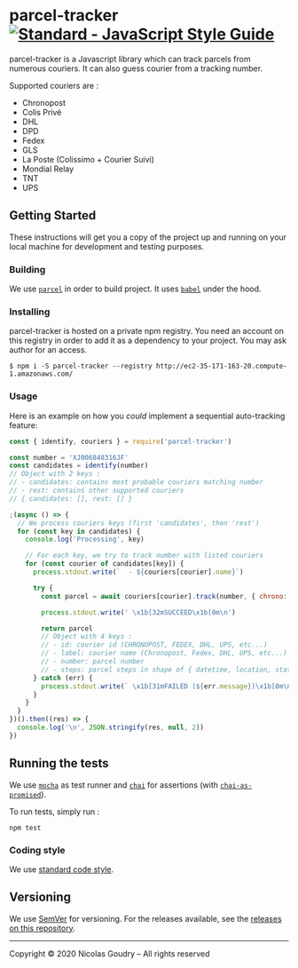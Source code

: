 [standard:img]: https://img.shields.io/badge/code%20style-standard-brightgreen.svg?style=flat-square
[standard:url]: http://standardjs.com
[mocha]: https://mochajs.org
[chai]: https://chaijs.com
[parcel]: https://parceljs.org
[babel]: https://babeljs.io
[chaiAsPromised]: https://www.chaijs.com/plugins/chai-as-promised
[semver]: http://semver.org
[tags]: https://github.com/nicolas-goudry/parcel-tracker/releases

# parcel-tracker [![Standard - JavaScript Style Guide][standard:img]][standard:url]

parcel-tracker is a Javascript library which can track parcels from numerous couriers. It can also guess courier from a tracking number.

Supported couriers are :
* Chronopost
* Colis Privé
* DHL
* DPD
* Fedex
* GLS
* La Poste (Colissimo + Courier Suivi)
* Mondial Relay
* TNT
* UPS

## Getting Started

These instructions will get you a copy of the project up and running on your local machine for development and testing purposes.

### Building

We use [`parcel`][parcel] in order to build project. It uses [`babel`][babel] under the hood.

### Installing

parcel-tracker is hosted on a private npm registry. You need an account on this registry in order to add it as a dependency to your project. You may ask author for an access.

```shell
$ npm i -S parcel-tracker --registry http://ec2-35-171-163-20.compute-1.amazonaws.com/
```

### Usage

Here is an example on how you *could* implement a sequential auto-tracking feature:

```js
const { identify, couriers } = require('parcel-tracker')

const number = 'XJ006848316JF'
const candidates = identify(number)
// Object with 2 keys :
// - candidates: contains most probable couriers matching number
// - rest: contains other supported couriers
// { candidates: [], rest: [] }

;(async () => {
  // We process couriers keys (first 'candidates', then 'rest')
  for (const key in candidates) {
    console.log('Processing', key)

    // For each key, we try to track number with listed couriers
    for (const courier of candidates[key]) {
      process.stdout.write(`  - ${couriers[courier].name}`)

      try {
        const parcel = await couriers[courier].track(number, { chrono: false })

        process.stdout.write(' \x1b[32mSUCCEED\x1b[0m\n')

        return parcel
        // Object with 4 keys :
        // - id: courier id (CHRONOPOST, FEDEX, DHL, UPS, etc...)
        // - label: courier name (Chronopost, Fedex, DHL, UPS, etc...)
        // - number: parcel number
        // - steps: parcel steps in shape of { datetime, location, status }
      } catch (err) {
        process.stdout.write(` \x1b[31mFAILED (${err.message})\x1b[0m\n`)
      }
    }
  }
})().then((res) => {
  console.log('\n', JSON.stringify(res, null, 2))
})
```

## Running the tests

We use [`mocha`][mocha] as test runner and [`chai`][chai] for assertions (with [`chai-as-promised`][chaiAsPromised]).

To run tests, simply run :

```shell
npm test
```

### Coding style

We use [standard code style][standard:url].

## Versioning

We use [SemVer][semver] for versioning. For the releases available, see the [releases on this repository][tags]. 

---
Copyright © 2020 Nicolas Goudry – All rights reserved
